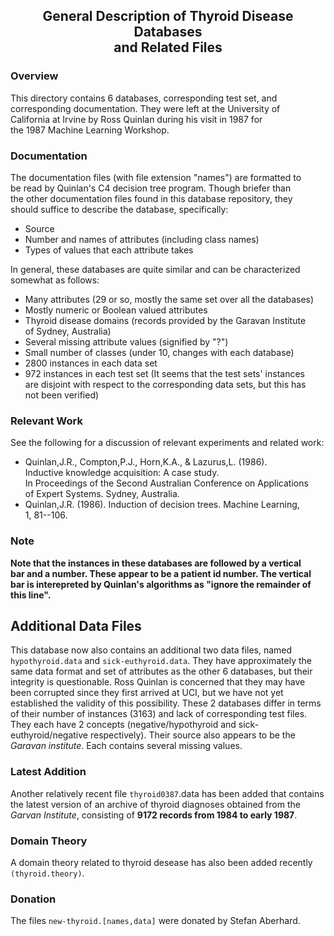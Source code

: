 ## <div align="center"> General Description of Thyroid Disease Databases <br> and Related Files </div>

### Overview

This directory contains 6 databases, corresponding test set, and <br>
corresponding documentation.  They were left at the University of<br>
California at Irvine by Ross Quinlan during his visit in 1987 for<br>
the 1987 Machine Learning Workshop.  <br>

### Documentation

The documentation files (with file extension "names") are formatted to<br>
be read by Quinlan's C4 decision tree program.  Though briefer than<br>
the other documentation files found in this database repository, they<br>
should suffice to describe the database, specifically:<br>

  - Source
  - Number and names of attributes (including class names)
  - Types of values that each attribute takes

In general, these databases are quite similar and can be characterized
somewhat as follows:
   
  - Many attributes (29 or so, mostly the same set over all the databases)
  - Mostly numeric or Boolean valued attributes
  - Thyroid disease domains (records provided by the Garavan Institute<br>
    of Sydney, Australia)
  - Several missing attribute values (signified by "?")
  - Small number of classes (under 10, changes with each database)
  - 2800 instances in each data set
  - 972 instances in each test set (It seems that the test sets' instances<br>
    are disjoint with respect to the corresponding data sets, but this has<br>
    not been verified)

### Relevant Work
   
See the following for a discussion of relevant experiments and related work:

  * Quinlan,J.R., Compton,P.J., Horn,K.A., & Lazurus,L. (1986).<br> Inductive knowledge acquisition: A case study.<br> In Proceedings of the Second Australian Conference on Applications<br> of Expert Systems. Sydney, Australia.
  * Quinlan,J.R. (1986). Induction of decision trees. Machine Learning,<br> 1, 81--106.

### Note

**Note that the instances in these databases are followed by a vertical<br>
bar and a number.  These appear to be a patient id number.  The vertical<br>
bar is interepreted by Quinlan's algorithms as "ignore the remainder of<br>
this line".** <br>

## Additional Data Files

This database now also contains an additional two data files, named 
`hypothyroid.data` and `sick-euthyroid.data`.  They have approximately the
same data format and set of attributes as the other 6 databases, but
their integrity is questionable.  Ross Quinlan is concerned that they
may have been corrupted since they first arrived at UCI, but we have not
yet established the validity of this possibility.  These 2 databases differ
in terms of their number of instances (3163) and lack of corresponding 
test files.  They each have 2 concepts (negative/hypothyroid and 
sick-euthyroid/negative respectively).  Their source also appears to
be the *Garavan institute*.  Each contains several missing values.<br>

### Latest Addition

Another relatively recent file `thyroid0387`.data has been added that 
contains the latest version of an archive of thyroid diagnoses obtained 
from the *Garvan Institute*, consisting of ****9172 records from 1984 to early 1987****.<br>

### Domain Theory

A domain theory related to thyroid desease has also been added recently 
`(thyroid.theory)`.

### Donation

The files `new-thyroid.[names,data]` were donated by Stefan Aberhard.
